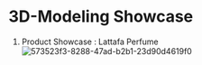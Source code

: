 # 3D-Modeling Showcase
1. Product Showcase : Lattafa Perfume
![573523f3-8288-47ad-b2b1-23d90d4619f0](https://github.com/user-attachments/assets/b21c9fbb-618f-4a74-9d3a-0ab287013bda)
